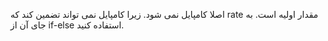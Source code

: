 اصلا کامپایل نمی شود. زیرا کامپایل نمی تواند تضمین کند که rate مقدار اولیه است. به جای آن از if-else استفاده کنید.
